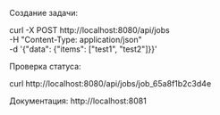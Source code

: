 Создание задачи:

curl -X POST http://localhost:8080/api/jobs \
  -H "Content-Type: application/json" \
  -d '{"data": {"items": ["test1", "test2"]}}'

Проверка статуса:

curl http://localhost:8080/api/jobs/job_65a8f1b2c3d4e

Документация: http://localhost:8081
